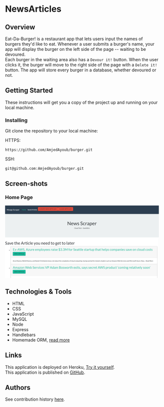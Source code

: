 # NewsArticles

## Overview
Eat-Da-Burger! is a restaurant app that lets users input the names of burgers they'd like to eat. Whenever a user submits a burger's name, your app will display the burger on the left side of the page -- waiting to be devoured.\
Each burger in the waiting area also has a `Devour it!` button. When the user clicks it, the burger will move to the right side of the page with a `Delete it!` button. The app will store every burger in a database, whether devoured or not.


## Getting Started
These instructions will get you a copy of the project up and running on your local machine.

### Installing
Git clone the repository to your local machine:

HTTPS:
```
https://github.com/AmjedAyoub/burger.git
```
SSH:
```
git@github.com:AmjedAyoub/burger.git
```

## Screen-shots

### Home Page
![image](./img/1.PNG)

## Technologies & Tools
* HTML  
* CSS
* JavaScript
* MySQL 
* Node
* Express
* Handlebars 
* Homemade ORM, [read more](./config/orm.js) 

## Links
This application is deployed on Heroku, [Try it yourself](https://burger-da-burger.herokuapp.com/).\
This application is published on [GitHub](https://github.com/AmjedAyoub/burger).

## Authors
See contribution history [here](https://github.com/AmjedAyoub/burger/graphs/contributors).